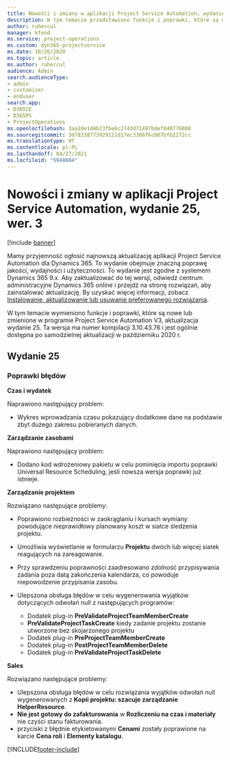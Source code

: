 ```yaml
---
title: Nowości i zmiany w aplikacji Project Service Automation, wydanie 25, wer. 3
description: W tym temacie przedstawiono funkcje i poprawki, które są dostepne w programie Project Service Automation, wydanie 25, wer. 3.
author: ruhercul
manager: kfend
ms.service: project-operations
ms.custom: dyn365-projectservice
ms.date: 10/26/2020
ms.topic: article
ms.author: ruhercul
audience: Admin
search.audienceType:
- admin
- customizer
- enduser
search.app:
- D365CE
- D365PS
- ProjectOperations
ms.openlocfilehash: 3aa10e1d4b23fbe6c2743d71497bdef840776008
ms.sourcegitcommit: 3d78338773929121d17ec3386f6cb67bfb2272cc
ms.translationtype: HT
ms.contentlocale: pl-PL
ms.lasthandoff: 04/27/2021
ms.locfileid: "5948884"
---
```

# <a name="whats-new-or-changed-in-project-service-automation-update-release-25-v3"></a>Nowości i zmiany w aplikacji Project Service Automation, wydanie 25, wer. 3

[!include [banner](../includes/psa-now-project-operations.md)]

Mamy przyjemność ogłosić najnowszą aktualizację aplikacji Project Service Automation dla Dynamics 365. To wydanie obejmuje znaczną poprawę jakości, wydajności i użyteczności. To wydanie jest zgodne z systemem Dynamics 365 9.x. Aby zaktualizować do tej wersji, odwiedź centrum administracyjne Dynamics 365 online i przejdź na stronę rozwiązań, aby zainstalować aktualizację. By uzyskać więcej informacji, zobacz [Instalowanie, aktualizowanie lub usuwanie preferowanego rozwiązania](/power-platform/admin/install-remove-preferred-solution).

W tym temacie wymieniono funkcje i poprawki, które są nowe lub zmienione w programie Project Service Automation V3, aktualizacja wydanie 25. Ta wersja ma numer kompilacji 3.10.43.76 i jest ogólnie dostępna po samodzielnej aktualizacji w październiku 2020 r.

## <a name="update-release-25"></a>Wydanie 25

### <a name="bug-fixes"></a>Poprawki błędów

**Czas i wydatek**

Naprawiono następujący problem:

- Wykres wprowadzania czasu pokazujący dodatkowe dane na podstawie zbyt dużego zakresu pobieranych danych.

**Zarządzanie zasobami**

Naprawiono następujący problem:

- Dodano kod wdrożeniowy pakietu w celu pominięcia importu poprawki Universal Resource Scheduling, jeśli nowsza wersja poprawki już istnieje.

**Zarządzanie projektem**

Rozwiązano następujące problemy:

- Poprawiono rozbieżności w zaokrąglaniu i kursach wymiany powodujące nieprawidłowy planowany koszt w siatce śledzenia projektu.
- Umożliwia wyświetlanie w formularzu **Projektu** dwóch lub więcej siatek reagujących na zareagowanie.
- Przy sprawdzeniu poprawności zaadresowano zdolność przypisywania zadania poza datą zakończenia kalendarza, co powoduje niepowodzenie przypisania zasobu.
- Ulepszona obsługa błędów w celu wygenerowania wyjątków dotyczących odwołań null z następujących programów:

    - Dodatek plug-in **PreValidateProjectTeamMemberCreate**
    - **PreValidateProjectTaskCreate** kiedy zadanie projektu zostanie utworzone bez skojarzonego projektu
    - Dodatek plug-in **PreProjectTeamMemberCreate**
    - Dodatek plug-in **PostProjectTeamMemberDelete**
    - Dodatek plug-in **PreValidateProjectTaskDelete**

**Sales**

Rozwiązano następujące problemy:

- Ulepszona obsługa błędów w celu rozwiązania wyjątków odwołań null wygenerowanych z **Kopii projektu: szacuje zarządzanie HelperResource**.
- **Nie jest gotowy do zafakturowania** w **Rozliczeniu na czas i materiały** nie czyści stanu fakturowania.
- przyciski z błędnie etykietowanymi **Cenami** zostały poprawione na karcie **Cena roli** i **Elementy katalogu**.


[!INCLUDE[footer-include](../includes/footer-banner.md)]